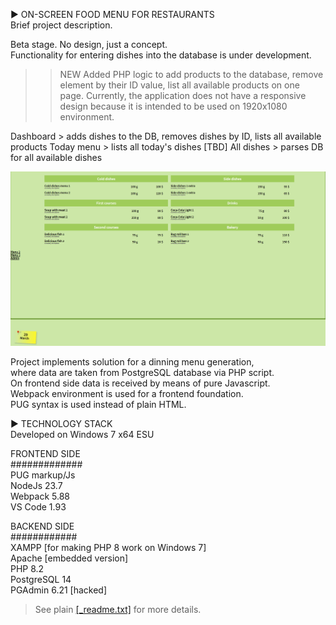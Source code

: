  ► ON-SCREEN FOOD MENU FOR RESTAURANTS  
 Brief project description.  

Beta stage. No design, just a concept.  
Functionality for entering dishes into the database is under development.  

>> NEW Added PHP logic to add products to the database, remove element by their ID value, list all available products on one page.
Currently, the application does not have a responsive design because it is intended to be used on 1920x1080 environment.

Dashboard > adds dishes to the DB, removes dishes by ID, lists all available products
Today menu > lists all today's dishes [TBD]
All dishes > parses DB for all available dishes
 
![Food menu](src/pix/menu.png)

Project implements solution for a dinning menu generation,   
where data are taken from PostgreSQL database via PHP script.  
On frontend side data is received by means of pure Javascript.  
Webpack environment is used for a frontend foundation.  
PUG syntax is used instead of plain HTML.  
   
► TECHNOLOGY STACK  
Developed on Windows 7 x64 ESU  

FRONTEND SIDE  
#############  
PUG markup/Js  
NodeJs 23.7  
Webpack 5.88  
VS Code 1.93  

BACKEND SIDE  
############  
XAMPP [for making PHP 8 work on Windows 7]  
Apache [embedded version]  
PHP 8.2  
PostgreSQL 14  
PGAdmin 6.21 [hacked]  

> See plain [[_readme.txt]](_readme.txt) for more details.
